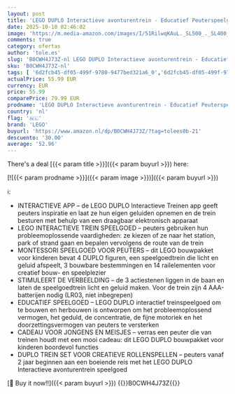 ```yaml
---
layout: post
title: 'LEGO DUPLO Interactieve avonturentrein - Educatief Peuterspeelgoed voor Jongens en Meisjes vanaf 2 Jaar - Incl. 14 Railstukken  Actiesteen met Geluid en 4 Figuren - Cadeautip - 10428'
date: 2025-10-10 02:46:02
image: 'https://m.media-amazon.com/images/I/51RilwqKAuL._SL500_._SL400_.jpg'
comments: true
category: ofertas
author: 'tole.es'
slug: 'B0CWH4J73Z-nl LEGO DUPLO Interactieve avonturentrein - Educatief...'
sku: 'B0CWH4J73Z-nl'
tags: [ '6d2fcb45-df05-499f-9780-9477bed321a6_0','6d2fcb45-df05-499f-9780-9477bed321a6_501','Arborist Merchandising Root','Bouw- & constructiespeelgoed','Creatieve spellen','Educatief speelgoed','Montessori','Self Service','Special Features Stores','Speelgoed & spellen','Speelgoedbouwsets','lego','🇳🇱', ]
actualPrice: 55.99 EUR
currency: EUR
price: 55.99
comparePrice: 79.99 EUR
prodname: 'LEGO DUPLO Interactieve avonturentrein - Educatief Peuterspeelgoed voor Jongens en Meisjes vanaf 2 Jaar - Incl. 14 Railstukken  Actiesteen met Geluid en 4 Figuren - Cadeautip - 10428'
country: 'nl'
flag: '🇳🇱'
brand: 'LEGO'
buyurl: 'https://www.amazon.nl/dp/B0CWH4J73Z/?tag=tolees0b-21'
descuento: '30.00'
average: '52.96'
---
```


There's a deal [{{< param title >}}]({{< param buyurl >}})  here:

[![{{< param prodname >}}]({{< param image >}})]({{< param buyurl >}})

ℹ️:

- INTERACTIEVE APP – de LEGO DUPLO Interactieve Treinen app geeft peuters inspiratie en laat ze hun eigen geluiden opnemen en de trein besturen met behulp van een draagbaar elektronisch apparaat
- LEGO INTERACTIEVE TREIN SPEELGOED – peuters gebruiken hun probleemoplossende vaardigheden: ze kiezen of ze naar het station, park of strand gaan en bepalen vervolgens de route van de trein
- MONTESSORI SPEELGOED VOOR PEUTERS – dit LEGO bouwpakket voor kinderen bevat 4 DUPLO figuren, een speelgoedtrein die licht en geluid afspeelt, 3 bouwbare bestemmingen en 14 railelementen voor creatief bouw- en speelplezier
- STIMULEERT DE VERBEELDING – de 3 actiestenen liggen in de baan en laten de speelgoedtrein licht en geluid maken. Voor de trein zijn 4 AAA-batterijen nodig (LR03, niet inbegrepen)
- EDUCATIEF SPEELGOED – LEGO DUPLO interactief treinspeelgoed om te bouwen en herbouwen is ontworpen om het probleemoplossend vermogen, het geduld, de concentratie, de fijne motoriek en het doorzettingsvermogen van peuters te versterken
- CADEAU VOOR JONGENS EN MEISJES – verras een peuter die van treinen houdt met een mooi cadeau: dit LEGO DUPLO bouwpakket voor kinderen boordevol functies
- DUPLO TREIN SET VOOR CREATIEVE ROLLENSPELLEN – peuters vanaf 2 jaar beginnen aan een boeiende reis met het LEGO DUPLO Interactieve avonturentrein speelgoed

[🛒 Buy it now!!]({{< param buyurl >}})
{{<world>}}B0CWH4J73Z{{</world>}}
